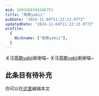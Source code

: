 ```yaml
---
mid: 3493268394346753
title: "燕欺yakii"
pubDate: "2024-11-04T11:22:13.977Z"
updatedDate: "2024-11-04T11:22:13.977Z"
profile:
  {
    Nickname: ["燕欺yakii"],
  }
---
```


关注[燕欺yakii](https://space.bilibili.com/3493268394346753)谢谢喵~ 关注[燕欺yakii](https://space.bilibili.com/3493268394346753)谢谢喵~

## 此条目有待补充
你可以在[这里](https://github.com/Yuhanawa/VTuber.ICU/edit/master/src/content/v/燕欺yakii/index.md)编辑本文
